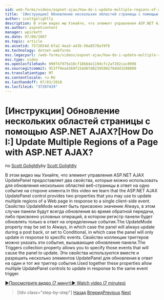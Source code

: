 ```yaml
---
uid: web-forms/videos/aspnet-ajax/how-do-i-update-multiple-regions-of-a-page-with-aspnet-ajax
title: '[Инструкции] Обновление нескольких областей страницы с помощью ASP.NET AJAX? | Документы Майкрософт'
author: scottgolightly
description: В этом видео мы Узнайте, что элемент управления ASP.NET AJAX UpdatePanel предоставляет два свойства, которые можно использовать для обновления нескольких областей веб-страницы в ответ...
ms.author: aspnetcontent
manager: wpickett
ms.date: 07/09/2007
ms.topic: article
ms.assetid: 7572654d-6fa2-4ea3-a43b-56a8578af0f6
ms.technology: dotnet-webforms
msc.legacyurl: /web-forms/videos/aspnet-ajax/how-do-i-update-multiple-regions-of-a-page-with-aspnet-ajax
msc.type: video
ms.openlocfilehash: 090f47975e10cf10b64e1194cfc2af202cac8998
ms.sourcegitcommit: 953ff9ea4369f154d6fd0239599279ddd3280009
ms.translationtype: MT
ms.contentlocale: ru-RU
ms.lasthandoff: 07/03/2018
ms.locfileid: "37397439"
---
```

<a name="how-do-i-update-multiple-regions-of-a-page-with-aspnet-ajax"></a><span data-ttu-id="7d7c5-104">[Инструкции] Обновление нескольких областей страницы с помощью ASP.NET AJAX?</span><span class="sxs-lookup"><span data-stu-id="7d7c5-104">[How Do I:] Update Multiple Regions of a Page with ASP.NET AJAX?</span></span>
====================
<span data-ttu-id="7d7c5-105">по [Scott Golightly](https://github.com/scottgolightly)</span><span class="sxs-lookup"><span data-stu-id="7d7c5-105">by [Scott Golightly](https://github.com/scottgolightly)</span></span>

<span data-ttu-id="7d7c5-106">В этом видео мы Узнайте, что элемент управления ASP.NET AJAX UpdatePanel предоставляет два свойства, которые можно использовать для обновления нескольких областей веб-страницы в ответ на одно событие на стороне клиента.</span><span class="sxs-lookup"><span data-stu-id="7d7c5-106">In this video we learn that the ASP.NET AJAX UpdatePanel control provides two properties that you may use to update multiple regions of a Web page in response to a single client-side event.</span></span> <span data-ttu-id="7d7c5-107">Свойство UpdateMode может быть присвоено значение Always, в этом случае панели будут всегда обновления во время обратной передачи, либо присвоено условных операций, в котором регистр панели будет обновлять только в ответ на определенные события.</span><span class="sxs-lookup"><span data-stu-id="7d7c5-107">The UpdateMode property may be set to Always, in which case the panel will always update during a post back, or set to Conditional, in which case the panel will only update in response to specific events.</span></span> <span data-ttu-id="7d7c5-108">Свойство коллекции триггеров можно указать эти события, вызывающие обновление панели.</span><span class="sxs-lookup"><span data-stu-id="7d7c5-108">The Triggers collection property allows you to specify those events that will cause the panel to update.</span></span> <span data-ttu-id="7d7c5-109">Эти свойства используются вместе и разрешить несколько элементов UpdatePanel для обновления в ответ на один и тот же триггер события.</span><span class="sxs-lookup"><span data-stu-id="7d7c5-109">Used together these properties allow multiple UpdatePanel controls to update in response to the same event trigger.</span></span>

[<span data-ttu-id="7d7c5-110">&#9654;Просмотрите видео (7 минут)</span><span class="sxs-lookup"><span data-stu-id="7d7c5-110">&#9654; Watch video (7 minutes)</span></span>](https://channel9.msdn.com/Blogs/ASP-NET-Site-Videos/how-do-i-update-multiple-regions-of-a-page-with-aspnet-ajax)

> [!div class="step-by-step"]
> <span data-ttu-id="7d7c5-111">[Назад](how-do-i-implement-the-ajax-after-processing-pattern.md)
> [Вперед](how-do-i-choose-between-methods-of-ajax-page-updates.md)</span><span class="sxs-lookup"><span data-stu-id="7d7c5-111">[Previous](how-do-i-implement-the-ajax-after-processing-pattern.md)
[Next](how-do-i-choose-between-methods-of-ajax-page-updates.md)</span></span>
